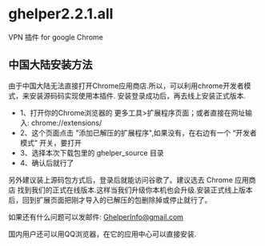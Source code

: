 # ghelper2.2.1.all
VPN 插件 for google Chrome

## 中国大陆安装方法
由于中国大陆无法直接打开Chrome应用商店.所以，可以利用chrome开发者模式，来安装源码码实现使用本插件. 安装登录成功后，再去线上安装正式版本.

- 1、打开你的Chrome浏览器的 更多工具>扩展程序页面；或者直接在网址输入: chrome://extensions/
- 2、这个页面点击 "添加已解压的扩展程序",如果没有，在右边有一个 “开发者模式” 开关，要打开
- 3、选择本次下载包里的 ghelper_source 目录
- 4、确认后就行了

另外建议装上源码包方式后，登录后就能访问谷歌了。建议选去 Chrome 应用商店 找到我们的正式在线版本.这样当我们升级你本机也会升级.安装正式线上版本后，回到扩展页面把刚才导入的已解压的包删除掉或停止就行了。

如果还有什么问题可以发邮件: GhelperInfo@gmail.com

国内用户还可以用QQ浏览器，在它的应用中心可以直接安装.
